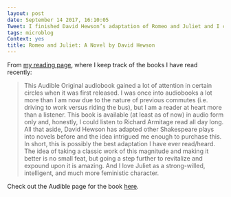 ```yaml
---
layout: post
date: September 14 2017, 16:10:05
Tweet: I finished David Hewson’s adaptation of Romeo and Juliet and I cannot recommend it enough.
tags: microblog
Context: yes
title: Romeo and Juliet: A Novel by David Hewson
---
```


From [my reading page][1], where I keep track of the books I have read recently:
> This Audible Original audiobook gained a lot of attention in certain circles when it was first released. I was once into audiobooks a lot more than I am now due to the nature of previous commutes (i.e. driving to work versus riding the bus), but I am a reader at heart more than a listener. This book is available (at least as of now) in audio form only and, honestly, I could listen to Richard Armitage read all day long. All that aside, David Hewson has adapted other Shakespeare plays into novels before and the idea intrigued me enough to purchase this. In short, this is possibly the best adaptation I have ever read/heard. The idea of taking a classic work of this magnitude and making it better is no small feat, but going a step further to revitalize and expound upon it is amazing. And I love Juliet as a strong-willed, intelligent, and much more feministic character.

Check out the Audible page for the book [here][2].

[1]:	https://engineeredeloquence.com/reading
[2]:	https://www.audible.com/pd/Fiction/Romeo-and-Juliet-A-Novel-Audiobook/B01KGL9QN4